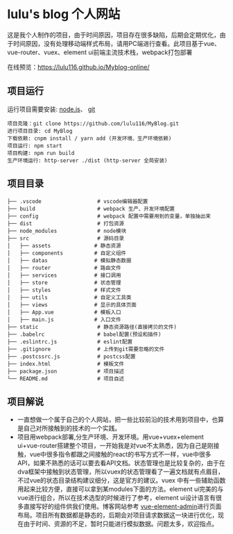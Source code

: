 # lulu's blog 个人网站 
这是我个人制作的项目，由于时间原因，项目存在很多缺陷，后期会定期优化，由于时间原因，没有处理移动端样式布局，请用PC端进行查看。此项目基于vue、vue-router、vuex、element ui前端主流技术栈，webpack打包部署

在线预览：https://lulu116.github.io/Myblog-online/

## 项目运行
运行项目需要安装: [node.js](https://nodejs.org/en/)、 [git](https://git-scm.com/)
```
项目克隆：git clone https://github.com/lulu116/MyBlog.git
进行项目目录: cd MyBlog
下载依赖: cnpm install / yarn add (开发环境、生产环境依赖)
项目运行: npm start
项目构建: npm run build
生产环境运行: http-server ./dist (http-server 全局安装)
```

## 项目目录
```
├── .vscode                  # vscode编辑器配置
├── build                    # webpack 生产、开发环境配置
├── config                   # webpack 配置中需要用到的变量，单独抽出来
├── dist                     # 打包资源
├── node_modules             # node模块
├── src                      # 源码目录
│   ├── assets              # 静态资源
│   ├── components          # 自定义组件
│   ├── datas               # 模拟静态数据
│   ├── router              # 路由文件
│   ├── services            # 接口调用
│   ├── store               # 状态管理
│   ├── styles              # 样式文件
│   ├── utils               # 自定义工具类
│   ├── views               # 显示的具体页面
│   ├── App.vue             # 模板入口
│   ├── main.js             # 入口文件
├── static                   # 静态资源路径(直接拷贝的文件)
├── .babelrc                 # babel配置(预设和插件)
├── .eslintrc.js             # eslint配置
├── .gitignore               # 上传到git需要忽略的文件
├── .postcssrc.js            # postcss配置
├── index.html               # 模板文件
├── package.json             # 项目描述
└── README.md                # 项目自述
```

## 项目解说
* 一直想做一个属于自己的个人网站，把一些比较前沿的技术用到项目中，也算是自己对所接触到的技术的一个实践。
* 项目用webpack部署,分生产环境、开发环境。用vue+vuex+element ui+vue-router搭建整个项目，一开始我是对vue不太熟悉，因为自己是刚接触，vue中很多指令都跟之间接触的react的书写方式不一样，vue中很多API，如果不熟悉的话可以要去看API文档。状态管理也是比较复杂的，由于在dva框架中接触到状态管理，所以vuex的状态管理看了一遍文档就有点眉目，不过vue的状态目录结构建议细分，这是官方的建议。vuex 中有一些辅助函数用起来比较方便，直接可以拿到某modules下面的方法。element ui完美的与vue进行组合，所以在技术选型的时候进行了参考，element ui设计语言有很多直接写好的组件供我们使用。博客网站参考
[vue-element-admin](https://panjiachen.github.io/vue-element-admin/#/login?redirect=%2Fdashboard)进行页面布局。项目所有数据都是静态的，后期会对项目请求数据这一块进行优化，现在由于时间、资源的不足，暂时只能进行模拟数据。问题太多，欢迎指点。

